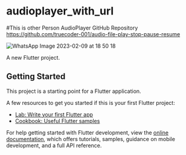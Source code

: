 # audioplayer_with_url

#This is other Person AudioPlayer GitHub Repository
https://github.com/truecoder-001/audio-file-play-stop-pause-resume



![WhatsApp Image 2023-02-09 at 18 50 18](https://user-images.githubusercontent.com/112169672/217831525-bb1f05e7-d897-4a31-8d5d-160d4df85817.jpg)

A new Flutter project.

## Getting Started

This project is a starting point for a Flutter application.

A few resources to get you started if this is your first Flutter project:

- [Lab: Write your first Flutter app](https://docs.flutter.dev/get-started/codelab)
- [Cookbook: Useful Flutter samples](https://docs.flutter.dev/cookbook)

For help getting started with Flutter development, view the
[online documentation](https://docs.flutter.dev/), which offers tutorials,
samples, guidance on mobile development, and a full API reference.
